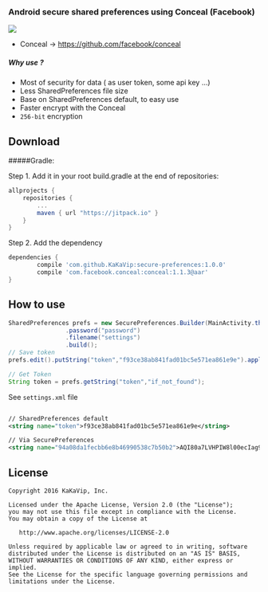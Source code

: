 
### Android secure shared preferences using Conceal (Facebook)

[![](https://jitpack.io/v/KaKaVip/secure-preferences.svg)](https://jitpack.io/#KaKaVip/secure-preferences)

* Conceal -> https://github.com/facebook/conceal

##### Why use ?
- Most of security for data ( as user token, some api key ...)
- Less SharedPreferences file size
- Base on SharedPreferences default, to easy use
- Faster encrypt with the Conceal
- `256-bit` encryption

Download
-------
#####Gradle:

Step 1. Add it in your root build.gradle at the end of repositories:

```groovy
allprojects {
	repositories {
		...
		maven { url "https://jitpack.io" }
	}
}
```

Step 2. Add the dependency
```groovy
dependencies {
        compile 'com.github.KaKaVip:secure-preferences:1.0.0'
        compile 'com.facebook.conceal:conceal:1.1.3@aar'
}
```


How to use
-------
```java
SharedPreferences prefs = new SecurePreferences.Builder(MainActivity.this)
                .password("password")
                .filename("settings")
                .build();
// Save token
prefs.edit().putString("token","f93ce38ab841fad01bc5e571ea861e9e").apply();

// Get Token
String token = prefs.getString("token","if_not_found");

```


See `settings.xml` file
```XML

// SharedPreferences default
<string name="token">f93ce38ab841fad01bc5e571ea861e9e</string>

// Via SecurePreferences
<string name="94a08da1fecbb6e8b46990538c7b50b2">AQI80a7LVHPIW8l00ecIag95oKcaje6U2fgREyvUPTnn3OCBK5rq/xACPjI9</string>

```


License
-------

    Copyright 2016 KaKaVip, Inc.

    Licensed under the Apache License, Version 2.0 (the "License");
    you may not use this file except in compliance with the License.
    You may obtain a copy of the License at

       http://www.apache.org/licenses/LICENSE-2.0

    Unless required by applicable law or agreed to in writing, software
    distributed under the License is distributed on an "AS IS" BASIS,
    WITHOUT WARRANTIES OR CONDITIONS OF ANY KIND, either express or implied.
    See the License for the specific language governing permissions and
    limitations under the License.